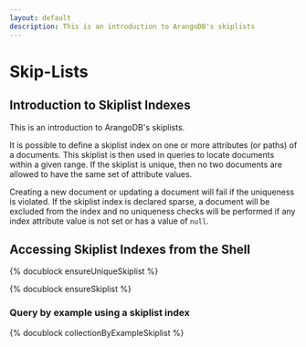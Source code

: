 ```yaml
---
layout: default
description: This is an introduction to ArangoDB's skiplists
---
```

Skip-Lists
==========


Introduction to Skiplist Indexes
--------------------------------

This is an introduction to ArangoDB's skiplists.

It is possible to define a skiplist index on one or more attributes (or paths)
of a documents. This skiplist is then used in queries to locate documents
within a given range. If the skiplist is unique, then no two documents are
allowed to have the same set of attribute values.

Creating a new document or updating a document will fail if the uniqueness is violated. 
If the skiplist index is declared sparse, a document will be excluded from the index and no 
uniqueness checks will be performed if any index attribute value is not set or has a value 
of `null`. 

Accessing Skiplist Indexes from the Shell
-----------------------------------------

<!-- js/server/modules/org/arangodb/arango-collection.js-->
{% docublock ensureUniqueSkiplist %}

<!-- js/server/modules/org/arangodb/arango-collection.js-->
{% docublock ensureSkiplist %}

### Query by example using a skiplist index
{% docublock collectionByExampleSkiplist %}

